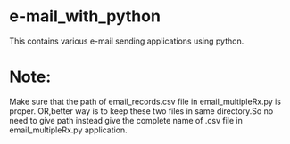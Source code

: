 # e-mail_with_python
This contains various e-mail sending applications using python.

# Note:
Make sure that the path of email_records.csv file in email_multipleRx.py is proper.
OR,better way is to keep these two files in same directory.So no need to give path instead give the complete name of .csv file in email_multipleRx.py application.
